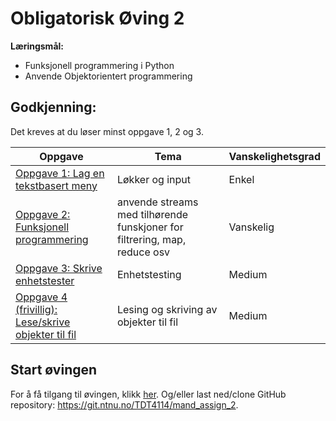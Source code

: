 # Obligatorisk Øving 2



**Læringsmål:**
- Funksjonell programmering i Python
- Anvende Objektorientert programmering

## Godkjenning:

Det kreves at du løser minst oppgave 1, 2 og 3.

| Oppgave                       | Tema                              | Vanskelighetsgrad |
|-------------------------------|-----------------------------------|-------------------|
| [Oppgave 1: Lag en tekstbasert meny](./notebooks/play_card_game.ipynb)  | Løkker og input             | Enkel             |
| [Oppgave 2: Funksjonell programmering](./notebooks/play_card_game.ipynb) |anvende streams med tilhørende funskjoner for filtrering, map, reduce osv  | Vanskelig |
| [Oppgave 3: Skrive enhetstester](./notebooks/play_card_game.ipynb) | Enhetstesting   | Medium          |
| [Oppgave 4 (frivillig): Lese/skrive objekter til fil](./notebooks/play_card_game.ipynb)  | Lesing og skriving av objekter til fil   | Medium |

## Start øvingen

For å få tilgang til øvingen, klikk <a href="https://jupyterhub.apps.stack.it.ntnu.no/hub/user-redirect/git-pull?repo=https%3A%2F%2Fgit.ntnu.no%2FTDT4114%2Fmand_assign_2.git&#38;urlpath=lab%2Ftree%2Fmand_assign_2.git%2FREADME.md&#38;branch=main">her</a>. Og/eller last ned/clone GitHub repository: <a href="https://git.ntnu.no/TDT4114/mand_assign_2">https://git.ntnu.no/TDT4114/mand_assign_2</a>.

